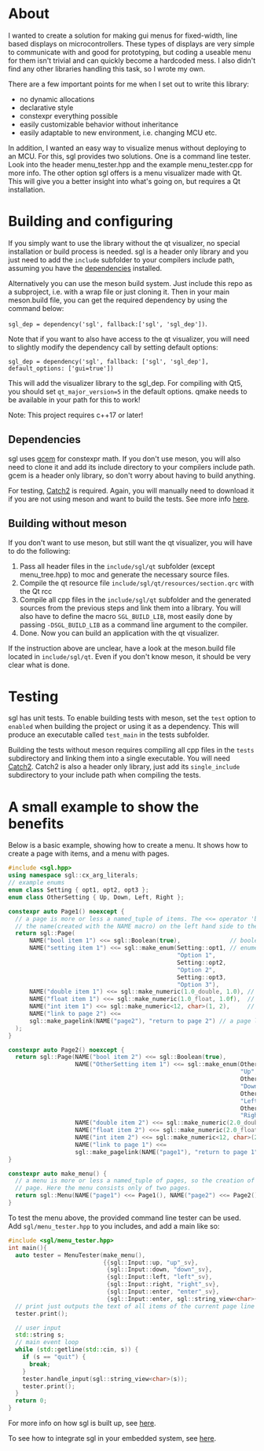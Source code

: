 # About
I wanted to create a solution for making gui menus for fixed-width, line based displays on microcontrollers. These types of displays are very simple to communicate with and good for prototyping, but coding a useable menu for them isn't trivial and can quickly become a hardcoded mess. I also didn't find any other libraries handling this task, so I wrote my own.

There are a few important points for me when I set out to write this library:
 - no dynamic allocations
 - declarative style
 - constexpr everything possible
 - easily customizable behavior without inheritance
 - easily adaptable to new environment, i.e. changing MCU etc.

In addition, I wanted an easy way to visualize menus without deploying to an MCU. For this, sgl provides two solutions. 
One is a command line tester. Look into the header menu_tester.hpp and the example menu_tester.cpp for more info.
The other option sgl offers is a menu visualizer made with Qt. This will give you a better insight into what's going on, but requires a Qt installation.

# Building and configuring
If you simply want to use the library without the qt visualizer, no special installation or build process is needed. sgl is a header only library and you just need to add the `include` subfolder to your compilers include path, assuming you have the [dependencies](#dependencies) installed.

Alternatively you can use the meson build system. Just include this repo as a subproject, i.e. with a wrap file or just cloning it. Then in your main meson.build file, you can get the required dependency by using the command below:

``sgl_dep = dependency('sgl', fallback:['sgl', 'sgl_dep'])``. 

Note that if you want to also have access to the qt visualizer, you will need to slightly modify the dependency call by setting default options:

``sgl_dep = dependency('sgl', fallback: ['sgl', 'sgl_dep'], default_options: ['gui=true'])``

This will add the visualizer library to the sgl_dep.
For compiling with Qt5, you should set `qt_major_version=5` in the default options. qmake needs to be available in your path for this to work!

Note: This project requires c++17 or later!

## Dependencies
sgl uses [gcem](https://github.com/kthohr/gcem) for constexpr math. If you don't use meson, you will also need to clone it and add its include directory to your compilers include path. gcem is a header only library, so don't worry about having to build anything.

For testing, [Catch2](https://github.com/catchorg/Catch2 ) is required. Again, you will manually need to download it if you are not using meson and want to build the tests. See more info [here](#testing).

## Building without meson
If you don't want to use meson, but still want the qt visualizer, you will have to do the following:
 1. Pass all header files in the `include/sgl/qt` subfolder (except menu_tree.hpp) to moc and generate the necessary source files.
 2. Compile the qt resource file `include/sgl/qt/resources/section.qrc` with the Qt rcc
 3. Compile all cpp files in the `include/sgl/qt` subfolder and the generated sources from the previous steps and link them into a library. You will also have to define the macro `SGL_BUILD_LIB`, most easily done by passing `-DSGL_BUILD_LIB` as a command line argument to the compiler.
 4. Done. Now you can build an application with the qt visualizer.

If the instruction above are unclear, have a look at the meson.build file located in `include/sgl/qt`. Even if you don't know meson, it should be very clear what is done.

# Testing
sgl has unit tests. To enable building tests with meson, set the `test` option to `enabled`  when building the project or using it as a dependency. This will produce an executable called `test_main` in the tests subfolder. 

Building the tests without meson requires compiling all cpp files in the `tests` subdirectory and linking them into a single executable. You will need [Catch2](https://github.com/catchorg/Catch2). Catch2 is also a header only library, just add its `single_include` subdirectory to your include path when compiling the tests.

# A small example to show the benefits
Below is a basic example, showing how to create a menu. It shows how to create a page with items, and a menu with pages.

```cpp
#include <sgl.hpp>
using namespace sgl::cx_arg_literals;
// example enums
enum class Setting { opt1, opt2, opt3 };
enum class OtherSetting { Up, Down, Left, Right };

constexpr auto Page1() noexcept {
  // a page is more or less a named_tuple of items. The <<= operator 'binds' 
  // the name(created with the NAME macro) on the left hand side to the item on the right hand side.
  return sgl::Page(
      NAME("bool item 1") <<= sgl::Boolean(true),              // boolean item
      NAME("setting item 1") <<= sgl::make_enum(Setting::opt1, // enumerated item
                                                "Option 1",
                                                Setting::opt2,
                                                "Option 2",
                                                Setting::opt3,
                                                "Option 3"),
      NAME("double item 1") <<= sgl::make_numeric(1.0_double, 1.0), // item holding a double
      NAME("float item 1") <<= sgl::make_numeric(1.0_float, 1.0f),  // item holding a float
      NAME("int item 1") <<= sgl::make_numeric<12, char>(1, 2),     // item holding an int
      NAME("link to page 2") <<=
      sgl::make_pagelink(NAME("page2"), "return to page 2") // a page link item
  );
}

constexpr auto Page2() noexcept {
  return sgl::Page(NAME("bool item 2") <<= sgl::Boolean(true),
                   NAME("OtherSetting item 1") <<= sgl::make_enum(OtherSetting::Up,
                                                                  "Up",
                                                                  OtherSetting::Down,
                                                                  "Down",
                                                                  OtherSetting::Left,
                                                                  "Left",
                                                                  OtherSetting::Right,
                                                                  "Right"),
                   NAME("double item 2") <<= sgl::make_numeric(2.0_double, 2.0),
                   NAME("float item 2") <<= sgl::make_numeric(2.0_float, 2.0f),
                   NAME("int item 2") <<= sgl::make_numeric<12, char>(2, 2),
                   NAME("link to page 1") <<=
                   sgl::make_pagelink(NAME("page1"), "return to page 1"));
}

constexpr auto make_menu() {
  // a menu is more or less a named_tuple of pages, so the creation of one is similar to that of a
  // page. Here the menu consists only of two pages.
  return sgl::Menu(NAME("page1") <<= Page1(), NAME("page2") <<= Page2());
}
```

To test the menu above, the provided command line tester can be used.
Add `sgl/menu_tester.hpp` to you includes, and add a main like so:

```cpp
#include <sgl/menu_tester.hpp>
int main(){
  auto tester = MenuTester(make_menu(),
                           {{sgl::Input::up, "up"_sv},
                            {sgl::Input::down, "down"_sv},
                            {sgl::Input::left, "left"_sv},
                            {sgl::Input::right, "right"_sv},
                            {sgl::Input::enter, "enter"_sv},
                            {sgl::Input::enter, sgl::string_view<char>{}}});
  // print just outputs the text of all items of the current page line by line.
  tester.print();

  // user input
  std::string s;
  // main event loop
  while (std::getline(std::cin, s)) {
    if (s == "quit") {
      break;
    }
    tester.handle_input(sgl::string_view<char>(s));
    tester.print();
  }
  return 0;
}

```


For more info on how sgl is built up, see [here](architecture.md).

To see how to integrate sgl in your embedded system, see [here](integrating.md).

